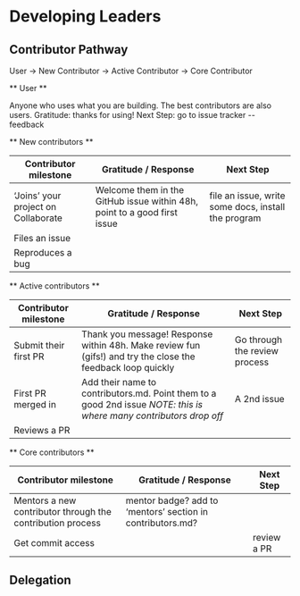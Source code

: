 # Developing Leaders
## Contributor Pathway
User -> New Contributor -> Active Contributor -> Core Contributor

** User **

Anyone who uses what you are building. The best contributors are also users.
Gratitude: thanks for using!
Next Step: go to issue tracker -- feedback

** New contributors **

Contributor milestone | Gratitude / Response | Next Step
--- | --- | ---
‘Joins’ your project on Collaborate | Welcome them in the GitHub issue within 48h, point to a good first issue | file an issue, write some docs, install the program
Files an issue | |
Reproduces a bug | |


** Active contributors **

Contributor milestone | Gratitude / Response | Next Step
--- | --- | ---
Submit their first PR | Thank you message! Response within 48h. Make review fun (gifs!) and try the close the feedback loop quickly | Go through the review process
First PR merged in | Add their name to contributors.md. Point them to a good 2nd issue *NOTE: this is where many contributors drop off* | A 2nd issue
Reviews a PR | |



** Core contributors **

Contributor milestone | Gratitude / Response | Next Step
--- | --- | ---
Mentors a new contributor through the contribution process | mentor badge? add to ‘mentors’ section in contributors.md? |
Get commit access | | review a PR



## Delegation

